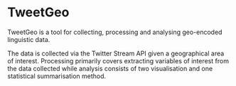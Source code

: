 # TweetGeo

TweetGeo is a tool for collecting, processing and analysing geo-encoded linguistic data.

The data is collected via the Twitter Stream API given a geographical area of interest. Processing primarily covers extracting variables of interest from the data collected while analysis consists of two visualisation and one statistical summarisation method.
